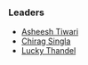 ### Leaders
* [Asheesh Tiwari ](mailto:asheesh.tiwari@owasp.org)
* [Chirag Singla](mailto:chirag.singla@owasp.org)
* [Lucky Thandel](mailto:lucky.thandel@owasp.org)
